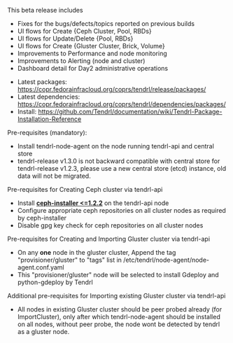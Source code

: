 This beta release includes

* Fixes for the bugs/defects/topics reported on previous builds
* UI flows for Create {Ceph Cluster, Pool, RBDs}
* UI flows for Update/Delete {Pool, RBDs}
* UI flows for Create {Gluster Cluster, Brick, Volume}
* Improvements to Performance and node monitoring 
* Improvements to Alerting (node and cluster)
* Dashboard detail for Day2 administrative operations


- Latest packages: https://copr.fedorainfracloud.org/coprs/tendrl/release/packages/
- Latest dependencies: https://copr.fedorainfracloud.org/coprs/tendrl/dependencies/packages/
- Install: https://github.com/Tendrl/documentation/wiki/Tendrl-Package-Installation-Reference


Pre-requisites (mandatory):
- Install tendrl-node-agent on the node running tendrl-api and central store
- tendrl-release v1.3.0 is not backward compatible with central store for tendrl-release v1.2.3, please use a new central store (etcd) instance, old data will not be migrated.

Pre-requisites for Creating Ceph cluster via tendrl-api
- Install **[ceph-installer <=1.2.2](https://www.redhat.com/archives/tendrl-devel/2017-April/msg00036.html)** on the tendrl-api node
- Configure appropriate ceph repositories on all cluster nodes as required by ceph-installer
- Disable gpg key check for ceph repositories on all cluster nodes

Pre-requisites for Creating and Importing Gluster cluster via tendrl-api
- On any **one** node in the gluster cluster, Append the tag "provisioner/gluster" to "tags" list in /etc/tendrl/node-agent/node-agent.conf.yaml 
- This "provisioner/gluster" node will be selected to install Gdeploy and python-gdeploy by Tendrl

Additional pre-requisites for Importing existing Gluster cluster via tendrl-api
- All nodes in existing Gluster cluster should be peer probed already (for ImportCluster), only after which tendrl-node-agent should be installed on all nodes, without peer probe, the node wont be detected by tendrl as a gluster node.